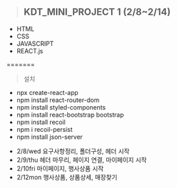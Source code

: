 >## KDT_MINI_PROJECT 1 (2/8~2/14)

* HTML
* CSS
* JAVASCRIPT
* REACT.js

=======
> 설치
- npx create-react-app
- npm install  react-router-dom
- npm install styled-components
- npm install react-bootstrap bootstrap
- npm install recoil
- npm i recoil-persist
- npm install json-server



> 
- 2/8/wed 요구사항정리, 폴더구성, 헤더 시작
- 2/9/thu 헤더 마무리, 페이지 연결, 마이페이지 시작
- 2/10fri 마이페이지, 행사상품 시작
- 2/12mon 행사상품, 상품상세, 매장찾기
> 

